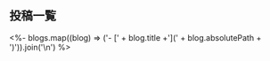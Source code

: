<!--
title: Blog
description: 主に技術ネタを投稿しています。
header_image: blog.jpg
keywords: blog, hyiromori
-->

## 投稿一覧

<%- blogs.map((blog) => ('- [' + blog.title +'](' + blog.absolutePath + ')')).join('\n') %>
